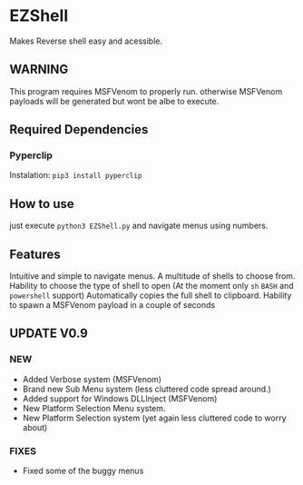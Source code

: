 # EZShell
Makes Reverse shell easy and acessible.

## WARNING
This program requires MSFVenom to properly run. otherwise MSFVenom payloads will be generated but wont be albe to execute.

## Required Dependencies
### Pyperclip
Instalation: `pip3 install pyperclip`
## How to use
just execute `python3 EZShell.py` and navigate menus using numbers.

## Features
Intuitive and simple to navigate menus.
A multitude of shells to choose from.
Hability to choose the type of shell to open (At the moment only `sh` `BASH` and `powershell` support)
Automatically copies the full shell to clipboard.
Hability to spawn a MSFVenom payload in a  couple of seconds

## UPDATE V0.9
### **NEW**
+ Added Verbose system (MSFVenom)
+ Brand new Sub Menu system (less cluttered code spread around.)
+ Added support for Windows DLLInject (MSFVenom)
+ New Platform Selection Menu system.
+ New Platform Selection system (yet again less cluttered code to worry about)
### **FIXES**
+ Fixed some of the buggy menus

